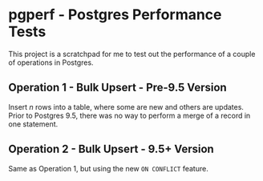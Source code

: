 # pgperf - Postgres Performance Tests
This project is a scratchpad for me to test out the performance of a couple
of operations in Postgres.

## Operation 1 - Bulk Upsert - Pre-9.5 Version
Insert _n_ rows into a table, where some are new and others are updates.
Prior to Postgres 9.5, there was no way to perform a merge of a record in
one statement.

## Operation 2 - Bulk Upsert - 9.5+ Version
Same as Operation 1, but using the new `ON CONFLICT` feature.
